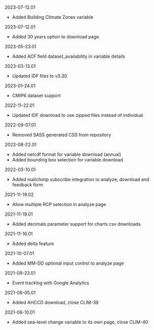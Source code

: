 2023-07-12.01
  * Added Building Climate Zones variable

2023-07-12.01
  * Added 30 years option to download page

2023-05-23.01
  * Added ACF field dataset\_availability in variable details

2023-03-13.01
  * Updated IDF files to v3.30

2023-01-24.01
  * CMIP6 dataset support

2022-11-22.01
  * Updated IDF download to use zipped files instead of individual

2022-09-07.01
  * Removed SASS generated CSS from repository

2022-08-22.01
  * Added netcdf format for variable download (annual)
  * Added bounding box selection for variable download

2022-03-10.01
  * Added mailchimp subscribe integration to analyze, download and feedback form

2021-11-19.02
  * Allow multiple RCP selection in analyze page

2021-11-19.01
  * Added decimals parameter support for charts csv downloads

2021-11-16.01
  * Added delta feature

2021-10-07.01
  * Added MM-DD optional input control to analyze page

2021-09-23.01
  * Event tracking with Google Analytics

2021-08-05.01
  * Added AHCCD download, close CLIM-39

2021-06-10.01
  * Added sea-level change variable to its own page, close CLIM-40
